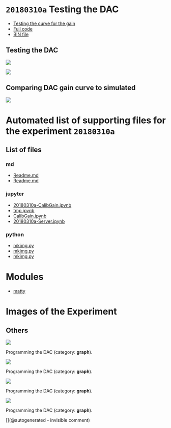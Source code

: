# `20180310a` Testing the DAC

* [Testing the curve for the gain](/matty/20180310a/20180310a-CalibGain.ipynb)
* [Full code](/matty/20180310a/20180310a-Server.ipynb)
* [BIN file](/matty/prog_flash/hMATTYproto_all_20180310.bin)

## Testing the DAC

![](/matty/20180310a/DAC/IMAG001.png)

![](/matty/20180310a/DAC/IMAG002.png)

## Comparing DAC gain curve to simulated 

![](/matty/20180310a/curve.jpg)


# Automated list of supporting files for the __experiment `20180310a`__

## List of files

### md

* [Readme.md](/matty/prog_flash/Readme.md)
* [Readme.md](/matty/20180310a/Readme.md)


### jupyter

* [20180310a-CalibGain.ipynb](/matty/20180310a/20180310a-CalibGain.ipynb)
* [tmp.ipynb](/tmp.ipynb)
* [CalibGain.ipynb](/matty/20180310a/CalibGain.ipynb)
* [20180310a-Server.ipynb](/matty/20180310a/20180310a-Server.ipynb)


### python

* [mkimg.py](/matty/20180310a/mkimg.py)
* [mkimg.py](/matty/20180403b/mkimg.py)
* [mkimg.py](/matty/20180403a/mkimg.py)





# Modules

* [matty](/matty/)




# Images of the Experiment

## Others

![](/matty/20180310a/curve.jpg)

Programming the DAC (category: __graph__).

![](/matty/20180310a/gain.jpg)

Programming the DAC (category: __graph__).

![](/matty/20180310a/DAC/IMAG001.png)

Programming the DAC (category: __graph__).

![](/matty/20180310a/DAC/IMAG002.png)

Programming the DAC (category: __graph__).










[](@autogenerated - invisible comment)